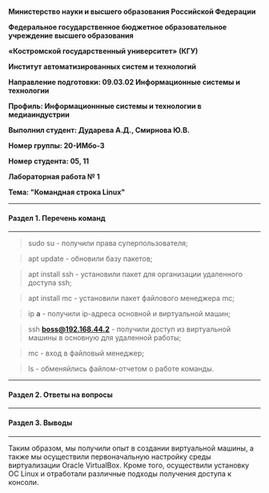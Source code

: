 **Министерство науки и высшего образования Российской Федерации**

**Федеральное государственное бюджетное образовательное учреждение высшего образования**

**«Костромской государственный университет» (КГУ)**

**Институт автоматизированных систем и технологий**

**Направление подготовки: 09.03.02 Информационные системы и технологии**

**Профиль: Информационнные системы и технологии в медиаиндустрии**

**Выполнил студент: Дударева А.Д., Смирнова Ю.В.**

**Номер группы: 20-ИМбо-3**

**Номер студента: 05, 11**

**Лабораторная работа № 1** 

**Тема: "Командная строка Linux"**

---

#### Раздел 1. Перечень команд
---
> sudo su - получили права суперпользователя;

> apt update - обновили базу пакетов;

> apt install ssh - установили пакет для организации удаленного доступа ssh;

> apt install mc - установили пакет файлового менеджера mc;

> ip **a** - получили ip-адреса основной и виртуальной машин;

> ssh **boss@192.168.44.2** - получили доступ из виртуальной машины в основную для удаленной работы;

> mc - вход в файловый менеджер;

> ls - обменяйлись файлом-отчетом о работе команды.

---

#### Раздел 2. Ответы на вопросы

---

#### Раздел 3. Выводы
---
Таким образом, мы получили опыт в создании виртуальной машины, а также мы осуществили первоначальную настройку среды
виртуализации Oracle VirtualBox.
Кроме того, осуществили установку ОС Linux и отработали различные подходы получения доступа к
консоли. 

